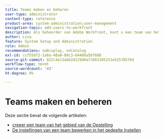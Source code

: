 ```yaml
---
title: Teams maken en beheren
user-type: administrator
content-type: reference
product-area: system-administration;user-management
navigation-topic: add-users-to-workfront
description: Als beheerder van Adobe Workfront, kunt u een team van het gebied van de Opstelling creëren.
author: Lisa
feature: System Setup and Administration
role: Admin
recommendations: noDisplay, noCatalog
exl-id: ccf55d72-1a8a-48a0-88c3-64408a5bf688
source-git-commit: 822c4e13ab62d129d0a7c603105251e52578576d
workflow-type: tm+mt
source-wordcount: '43'
ht-degree: 0%

---
```


# Teams maken en beheren

Deze sectie bevat de volgende artikelen:

* [ creeer een team van het gebied van de Opstelling ](../../../administration-and-setup/add-users/create-and-manage-teams/create-a-team-from-setup.md)
* [De instellingen van een team bewerken in het gedeelte Instellen](../../../administration-and-setup/add-users/create-and-manage-teams/edit-team-settings-from-setup.md)
